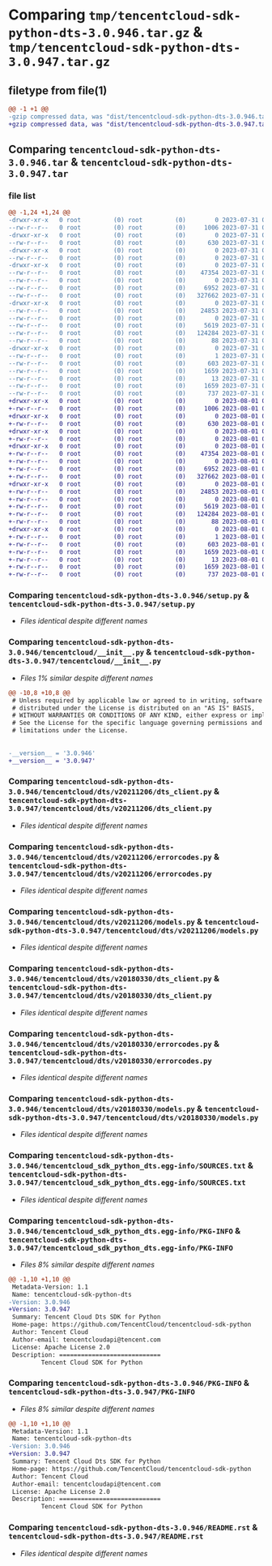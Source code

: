 # Comparing `tmp/tencentcloud-sdk-python-dts-3.0.946.tar.gz` & `tmp/tencentcloud-sdk-python-dts-3.0.947.tar.gz`

## filetype from file(1)

```diff
@@ -1 +1 @@
-gzip compressed data, was "dist/tencentcloud-sdk-python-dts-3.0.946.tar", last modified: Mon Jul 31 00:25:22 2023, max compression
+gzip compressed data, was "dist/tencentcloud-sdk-python-dts-3.0.947.tar", last modified: Tue Aug  1 00:36:31 2023, max compression
```

## Comparing `tencentcloud-sdk-python-dts-3.0.946.tar` & `tencentcloud-sdk-python-dts-3.0.947.tar`

### file list

```diff
@@ -1,24 +1,24 @@
-drwxr-xr-x   0 root         (0) root         (0)        0 2023-07-31 00:25:22.000000 tencentcloud-sdk-python-dts-3.0.946/
--rw-r--r--   0 root         (0) root         (0)     1006 2023-07-31 00:25:22.000000 tencentcloud-sdk-python-dts-3.0.946/setup.py
-drwxr-xr-x   0 root         (0) root         (0)        0 2023-07-31 00:25:22.000000 tencentcloud-sdk-python-dts-3.0.946/tencentcloud/
--rw-r--r--   0 root         (0) root         (0)      630 2023-07-31 00:25:22.000000 tencentcloud-sdk-python-dts-3.0.946/tencentcloud/__init__.py
-drwxr-xr-x   0 root         (0) root         (0)        0 2023-07-31 00:25:22.000000 tencentcloud-sdk-python-dts-3.0.946/tencentcloud/dts/
--rw-r--r--   0 root         (0) root         (0)        0 2023-07-31 00:25:22.000000 tencentcloud-sdk-python-dts-3.0.946/tencentcloud/dts/__init__.py
-drwxr-xr-x   0 root         (0) root         (0)        0 2023-07-31 00:25:22.000000 tencentcloud-sdk-python-dts-3.0.946/tencentcloud/dts/v20211206/
--rw-r--r--   0 root         (0) root         (0)    47354 2023-07-31 00:25:22.000000 tencentcloud-sdk-python-dts-3.0.946/tencentcloud/dts/v20211206/dts_client.py
--rw-r--r--   0 root         (0) root         (0)        0 2023-07-31 00:25:22.000000 tencentcloud-sdk-python-dts-3.0.946/tencentcloud/dts/v20211206/__init__.py
--rw-r--r--   0 root         (0) root         (0)     6952 2023-07-31 00:25:22.000000 tencentcloud-sdk-python-dts-3.0.946/tencentcloud/dts/v20211206/errorcodes.py
--rw-r--r--   0 root         (0) root         (0)   327662 2023-07-31 00:25:22.000000 tencentcloud-sdk-python-dts-3.0.946/tencentcloud/dts/v20211206/models.py
-drwxr-xr-x   0 root         (0) root         (0)        0 2023-07-31 00:25:22.000000 tencentcloud-sdk-python-dts-3.0.946/tencentcloud/dts/v20180330/
--rw-r--r--   0 root         (0) root         (0)    24853 2023-07-31 00:25:22.000000 tencentcloud-sdk-python-dts-3.0.946/tencentcloud/dts/v20180330/dts_client.py
--rw-r--r--   0 root         (0) root         (0)        0 2023-07-31 00:25:22.000000 tencentcloud-sdk-python-dts-3.0.946/tencentcloud/dts/v20180330/__init__.py
--rw-r--r--   0 root         (0) root         (0)     5619 2023-07-31 00:25:22.000000 tencentcloud-sdk-python-dts-3.0.946/tencentcloud/dts/v20180330/errorcodes.py
--rw-r--r--   0 root         (0) root         (0)   124284 2023-07-31 00:25:22.000000 tencentcloud-sdk-python-dts-3.0.946/tencentcloud/dts/v20180330/models.py
--rw-r--r--   0 root         (0) root         (0)       88 2023-07-31 00:25:22.000000 tencentcloud-sdk-python-dts-3.0.946/setup.cfg
-drwxr-xr-x   0 root         (0) root         (0)        0 2023-07-31 00:25:22.000000 tencentcloud-sdk-python-dts-3.0.946/tencentcloud_sdk_python_dts.egg-info/
--rw-r--r--   0 root         (0) root         (0)        1 2023-07-31 00:25:22.000000 tencentcloud-sdk-python-dts-3.0.946/tencentcloud_sdk_python_dts.egg-info/dependency_links.txt
--rw-r--r--   0 root         (0) root         (0)      603 2023-07-31 00:25:22.000000 tencentcloud-sdk-python-dts-3.0.946/tencentcloud_sdk_python_dts.egg-info/SOURCES.txt
--rw-r--r--   0 root         (0) root         (0)     1659 2023-07-31 00:25:22.000000 tencentcloud-sdk-python-dts-3.0.946/tencentcloud_sdk_python_dts.egg-info/PKG-INFO
--rw-r--r--   0 root         (0) root         (0)       13 2023-07-31 00:25:22.000000 tencentcloud-sdk-python-dts-3.0.946/tencentcloud_sdk_python_dts.egg-info/top_level.txt
--rw-r--r--   0 root         (0) root         (0)     1659 2023-07-31 00:25:22.000000 tencentcloud-sdk-python-dts-3.0.946/PKG-INFO
--rw-r--r--   0 root         (0) root         (0)      737 2023-07-31 00:25:22.000000 tencentcloud-sdk-python-dts-3.0.946/README.rst
+drwxr-xr-x   0 root         (0) root         (0)        0 2023-08-01 00:36:31.000000 tencentcloud-sdk-python-dts-3.0.947/
+-rw-r--r--   0 root         (0) root         (0)     1006 2023-08-01 00:36:31.000000 tencentcloud-sdk-python-dts-3.0.947/setup.py
+drwxr-xr-x   0 root         (0) root         (0)        0 2023-08-01 00:36:31.000000 tencentcloud-sdk-python-dts-3.0.947/tencentcloud/
+-rw-r--r--   0 root         (0) root         (0)      630 2023-08-01 00:36:31.000000 tencentcloud-sdk-python-dts-3.0.947/tencentcloud/__init__.py
+drwxr-xr-x   0 root         (0) root         (0)        0 2023-08-01 00:36:31.000000 tencentcloud-sdk-python-dts-3.0.947/tencentcloud/dts/
+-rw-r--r--   0 root         (0) root         (0)        0 2023-08-01 00:36:31.000000 tencentcloud-sdk-python-dts-3.0.947/tencentcloud/dts/__init__.py
+drwxr-xr-x   0 root         (0) root         (0)        0 2023-08-01 00:36:31.000000 tencentcloud-sdk-python-dts-3.0.947/tencentcloud/dts/v20211206/
+-rw-r--r--   0 root         (0) root         (0)    47354 2023-08-01 00:36:31.000000 tencentcloud-sdk-python-dts-3.0.947/tencentcloud/dts/v20211206/dts_client.py
+-rw-r--r--   0 root         (0) root         (0)        0 2023-08-01 00:36:31.000000 tencentcloud-sdk-python-dts-3.0.947/tencentcloud/dts/v20211206/__init__.py
+-rw-r--r--   0 root         (0) root         (0)     6952 2023-08-01 00:36:31.000000 tencentcloud-sdk-python-dts-3.0.947/tencentcloud/dts/v20211206/errorcodes.py
+-rw-r--r--   0 root         (0) root         (0)   327662 2023-08-01 00:36:31.000000 tencentcloud-sdk-python-dts-3.0.947/tencentcloud/dts/v20211206/models.py
+drwxr-xr-x   0 root         (0) root         (0)        0 2023-08-01 00:36:31.000000 tencentcloud-sdk-python-dts-3.0.947/tencentcloud/dts/v20180330/
+-rw-r--r--   0 root         (0) root         (0)    24853 2023-08-01 00:36:31.000000 tencentcloud-sdk-python-dts-3.0.947/tencentcloud/dts/v20180330/dts_client.py
+-rw-r--r--   0 root         (0) root         (0)        0 2023-08-01 00:36:31.000000 tencentcloud-sdk-python-dts-3.0.947/tencentcloud/dts/v20180330/__init__.py
+-rw-r--r--   0 root         (0) root         (0)     5619 2023-08-01 00:36:31.000000 tencentcloud-sdk-python-dts-3.0.947/tencentcloud/dts/v20180330/errorcodes.py
+-rw-r--r--   0 root         (0) root         (0)   124284 2023-08-01 00:36:31.000000 tencentcloud-sdk-python-dts-3.0.947/tencentcloud/dts/v20180330/models.py
+-rw-r--r--   0 root         (0) root         (0)       88 2023-08-01 00:36:31.000000 tencentcloud-sdk-python-dts-3.0.947/setup.cfg
+drwxr-xr-x   0 root         (0) root         (0)        0 2023-08-01 00:36:31.000000 tencentcloud-sdk-python-dts-3.0.947/tencentcloud_sdk_python_dts.egg-info/
+-rw-r--r--   0 root         (0) root         (0)        1 2023-08-01 00:36:31.000000 tencentcloud-sdk-python-dts-3.0.947/tencentcloud_sdk_python_dts.egg-info/dependency_links.txt
+-rw-r--r--   0 root         (0) root         (0)      603 2023-08-01 00:36:31.000000 tencentcloud-sdk-python-dts-3.0.947/tencentcloud_sdk_python_dts.egg-info/SOURCES.txt
+-rw-r--r--   0 root         (0) root         (0)     1659 2023-08-01 00:36:31.000000 tencentcloud-sdk-python-dts-3.0.947/tencentcloud_sdk_python_dts.egg-info/PKG-INFO
+-rw-r--r--   0 root         (0) root         (0)       13 2023-08-01 00:36:31.000000 tencentcloud-sdk-python-dts-3.0.947/tencentcloud_sdk_python_dts.egg-info/top_level.txt
+-rw-r--r--   0 root         (0) root         (0)     1659 2023-08-01 00:36:31.000000 tencentcloud-sdk-python-dts-3.0.947/PKG-INFO
+-rw-r--r--   0 root         (0) root         (0)      737 2023-08-01 00:36:31.000000 tencentcloud-sdk-python-dts-3.0.947/README.rst
```

### Comparing `tencentcloud-sdk-python-dts-3.0.946/setup.py` & `tencentcloud-sdk-python-dts-3.0.947/setup.py`

 * *Files identical despite different names*

### Comparing `tencentcloud-sdk-python-dts-3.0.946/tencentcloud/__init__.py` & `tencentcloud-sdk-python-dts-3.0.947/tencentcloud/__init__.py`

 * *Files 1% similar despite different names*

```diff
@@ -10,8 +10,8 @@
 # Unless required by applicable law or agreed to in writing, software
 # distributed under the License is distributed on an "AS IS" BASIS,
 # WITHOUT WARRANTIES OR CONDITIONS OF ANY KIND, either express or implied.
 # See the License for the specific language governing permissions and
 # limitations under the License.
 
 
-__version__ = '3.0.946'
+__version__ = '3.0.947'
```

### Comparing `tencentcloud-sdk-python-dts-3.0.946/tencentcloud/dts/v20211206/dts_client.py` & `tencentcloud-sdk-python-dts-3.0.947/tencentcloud/dts/v20211206/dts_client.py`

 * *Files identical despite different names*

### Comparing `tencentcloud-sdk-python-dts-3.0.946/tencentcloud/dts/v20211206/errorcodes.py` & `tencentcloud-sdk-python-dts-3.0.947/tencentcloud/dts/v20211206/errorcodes.py`

 * *Files identical despite different names*

### Comparing `tencentcloud-sdk-python-dts-3.0.946/tencentcloud/dts/v20211206/models.py` & `tencentcloud-sdk-python-dts-3.0.947/tencentcloud/dts/v20211206/models.py`

 * *Files identical despite different names*

### Comparing `tencentcloud-sdk-python-dts-3.0.946/tencentcloud/dts/v20180330/dts_client.py` & `tencentcloud-sdk-python-dts-3.0.947/tencentcloud/dts/v20180330/dts_client.py`

 * *Files identical despite different names*

### Comparing `tencentcloud-sdk-python-dts-3.0.946/tencentcloud/dts/v20180330/errorcodes.py` & `tencentcloud-sdk-python-dts-3.0.947/tencentcloud/dts/v20180330/errorcodes.py`

 * *Files identical despite different names*

### Comparing `tencentcloud-sdk-python-dts-3.0.946/tencentcloud/dts/v20180330/models.py` & `tencentcloud-sdk-python-dts-3.0.947/tencentcloud/dts/v20180330/models.py`

 * *Files identical despite different names*

### Comparing `tencentcloud-sdk-python-dts-3.0.946/tencentcloud_sdk_python_dts.egg-info/SOURCES.txt` & `tencentcloud-sdk-python-dts-3.0.947/tencentcloud_sdk_python_dts.egg-info/SOURCES.txt`

 * *Files identical despite different names*

### Comparing `tencentcloud-sdk-python-dts-3.0.946/tencentcloud_sdk_python_dts.egg-info/PKG-INFO` & `tencentcloud-sdk-python-dts-3.0.947/tencentcloud_sdk_python_dts.egg-info/PKG-INFO`

 * *Files 8% similar despite different names*

```diff
@@ -1,10 +1,10 @@
 Metadata-Version: 1.1
 Name: tencentcloud-sdk-python-dts
-Version: 3.0.946
+Version: 3.0.947
 Summary: Tencent Cloud Dts SDK for Python
 Home-page: https://github.com/TencentCloud/tencentcloud-sdk-python
 Author: Tencent Cloud
 Author-email: tencentcloudapi@tencent.com
 License: Apache License 2.0
 Description: ============================
         Tencent Cloud SDK for Python
```

### Comparing `tencentcloud-sdk-python-dts-3.0.946/PKG-INFO` & `tencentcloud-sdk-python-dts-3.0.947/PKG-INFO`

 * *Files 8% similar despite different names*

```diff
@@ -1,10 +1,10 @@
 Metadata-Version: 1.1
 Name: tencentcloud-sdk-python-dts
-Version: 3.0.946
+Version: 3.0.947
 Summary: Tencent Cloud Dts SDK for Python
 Home-page: https://github.com/TencentCloud/tencentcloud-sdk-python
 Author: Tencent Cloud
 Author-email: tencentcloudapi@tencent.com
 License: Apache License 2.0
 Description: ============================
         Tencent Cloud SDK for Python
```

### Comparing `tencentcloud-sdk-python-dts-3.0.946/README.rst` & `tencentcloud-sdk-python-dts-3.0.947/README.rst`

 * *Files identical despite different names*

